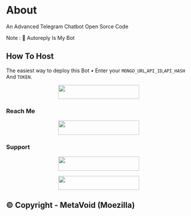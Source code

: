 # About
An Advanced Telegram Chatbot Open Sorce Code

Note : 📝 Autoreply Is  My Bot
## How To Host
The easiest way to deploy this Bot
• Enter your ```MONGO_URL```,```API_ID```,```API_HASH``` And ```TOKEN```.
<p align="center"><a href="https://heroku.com/deploy?template=https://https://github.com/badmunda011/Autoreply"> <img src="https://img.shields.io/badge/Deploy%20To%20Heroku-black?style=for-the-badge&logo=heroku" width="220" height="38.45"/></a></p>
 
### Reach Me

<p align="center"><a href="https://t.me/vickmachinebot"> <img src="https://https://graph.org/file/b37e50d05e8d93cfd0def.jpg" width="220" height="38.45"/></a></p>

### Support 

<p align="center"><a href="https://https://t.me/ABT_BAD"> <img src="https://https://graph.org/file/40ce67d14a3f5a7136090.jpg" width="220" height="38.45"/></a></p>

<p align="center"><a href="https://t.me/metavoid"> <img src="https://img.shields.io/badge/Meta%20Void%20Channel-blue?style=for-the-badge" width="220" height="38.45"/></a></p>

## © Copyright - MetaVoid (Moezilla)
